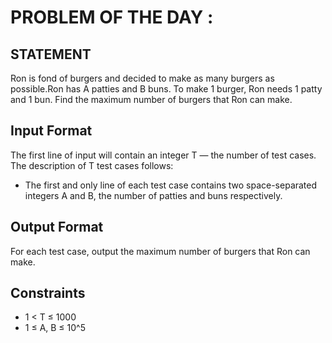# PROBLEM OF THE DAY : 

## STATEMENT 

Ron is fond of burgers and decided to make as many burgers as possible.Ron has A patties and B buns. To make 1 burger, Ron needs 1 patty and 1 bun. Find the maximum number of burgers that Ron can make.

## Input Format
The first line of input will contain an integer T — the number of test cases.<br>
The description of T test cases follows:
* The first and only line of each test case contains two space-separated integers A and B, the number of patties and buns respectively.

## Output Format
For each test case, output the maximum number of burgers that Ron can make.

## Constraints
* 1 < T ≤ 1000
* 1 ≤ A, B ≤ 10^5
